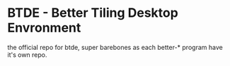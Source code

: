 # BTDE - Better Tiling Desktop Envronment

the official repo for btde, super barebones as each better-* program have it's own repo.
